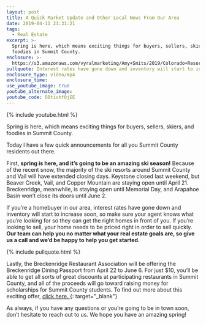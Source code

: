 ```yaml
---
layout: post
title: A Quick Market Update and Other Local News From Our Area
date: 2019-04-11 21:31:21
tags:
  - Real Estate
excerpt: >-
  Spring is here, which means exciting things for buyers, sellers, skiers, and
  foodies in Summit County.
enclosure: >-
  https://s3.amazonaws.com/vyralmarketing/Amy+Smits/2019/Colorado+Resorts+Real+Estate+Agent-+Extended+Closing+Days-Fundraiser.mp4
pullquote: Interest rates have gone down and inventory will start to increase soon.
enclosure_type: video/mp4
enclosure_time:
use_youtube_image: true
youtube_alternate_image:
youtube_code: O8tivhf0jEE
---
```


{% include youtube.html %}

Spring is here, which means exciting things for buyers, sellers, skiers, and foodies in Summit County.

Today I have a few quick announcements for all you Summit County residents out there.&nbsp;

First, **spring is here, and it’s going to be an amazing ski season!** Because of the recent snow, the majority of the ski resorts around Summit County and Vail will have extended closing days. Keystone closed last weekend, but Beaver Creek, Vail, and Copper Mountain are staying open until April 21. Breckenridge, meanwhile, is staying open until Memorial Day, and Arapahoe Basin won’t close its doors until June 2.&nbsp;

If you’re a homebuyer in our area, interest rates have gone down and inventory will start to increase soon, so make sure your agent knows what you’re looking for so they can get the right homes in front of you. If you’re looking to sell, your home needs to be priced right in order to sell quickly. **Our team can help you no matter what your real estate goals are, so give us a call and we’d be happy to help you get started.&nbsp;**

{% include pullquote.html %}

Lastly, the Breckenridge Restaurant Association will be offering the Breckenridge Dining Passport from April 22 to June 6. For just $10, you’ll be able to get all sorts of great discounts at participating restaurants in Summit County, and all of the proceeds will go toward raising money for scholarships for Summit County students. To find out more about this exciting offer, [click here.&nbsp;](https://www.gobreck.com/trip-ideas/eat-drink-shop/breckenridge-dining-passport/){: target="_blank"}

As always, if you have any questions or you’re going to be in town soon, don’t hesitate to reach out to us. We hope you have an amazing spring!